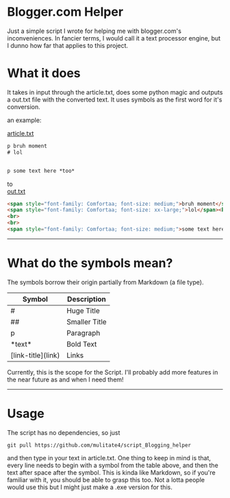 # Blogger.com Helper
Just a simple script I wrote for helping me with blogger.com's inconveniences. In fancier terms, I would call it a text processor engine, but I dunno how far that applies to this project.


# What it does
It takes in input through the article.txt, does some python magic and outputs a out.txt file with the converted text. It uses symbols as the first word for it's conversion.

an example: <br>

[article.txt](https://github.com/mulitate4/script_Blogging_helper/files/6448082/article.txt)
```txt
p bruh moment
# lol


p some text here *too*
```

to <br>
[out.txt](https://github.com/mulitate4/script_Blogging_helper/files/6448084/out.txt)
```html
<span style="font-family: Comfortaa; font-size: medium;">bruh moment</span><br>
<span style="font-family: Comfortaa; font-size: xx-large;">lol</span><br>
<br>
<br>
<span style="font-family: Comfortaa; font-size: medium;">some text here <b>too</b></span><br>
```


----
# What do the symbols mean?
The symbols borrow their origin partially from Markdown (a file type).

| Symbol      | Description  |
| ----------- | ------------ |
| #           | Huge Title   |
| ##          | Smaller Title|
| p           | Paragraph    |
| \*text\*    | Bold Text    |
| \[link-title\]\(link) | Links |

Currently, this is the scope for the Script. I'll probably add more features in the near future as and when I need them!

----
# Usage
The script has no dependencies, so just <br>
```git 
git pull https://github.com/mulitate4/script_Blogging_helper
```
and then type in your text in article.txt. One thing to keep in mind is that, every line needs to begin with a symbol from the table above, and then the text after space after the symbol. This is kinda like Markdown, so if you're familiar with it, you should be able to grasp this too. Not a lotta people would use this but I might just make a .exe version for this.
